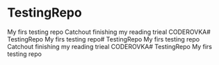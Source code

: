 # TestingRepo
My firs testing repo
Catchout
finishing my reading trieal
CODEROVKA# TestingRepo
My firs testing repo# TestingRepo
My firs testing repo
Catchout
finishing my reading trieal
CODEROVKA# TestingRepo
My firs testing repo

